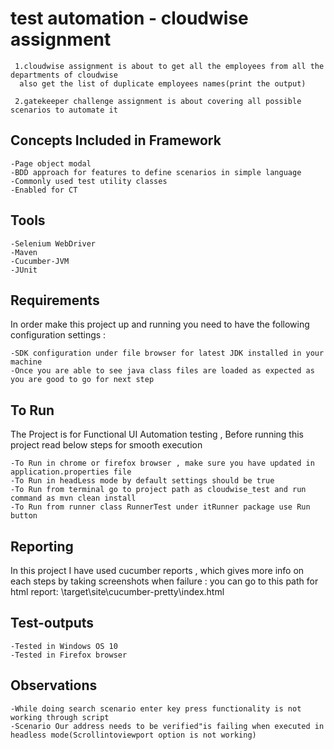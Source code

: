 
# test automation - cloudwise assignment
    
     1.cloudwise assignment is about to get all the employees from all the departments of cloudwise
      also get the list of duplicate employees names(print the output)
    
     2.gatekeeper challenge assignment is about covering all possible scenarios to automate it

## Concepts Included in Framework
    
    -Page object modal
    -BDD approach for features to define scenarios in simple language
    -Commonly used test utility classes
    -Enabled for CT

## Tools
    
    -Selenium WebDriver
    -Maven
    -Cucumber-JVM
    -JUnit

## Requirements

In order make this project up and running you need to have the following configuration settings :
    
    -SDK configuration under file browser for latest JDK installed in your machine
    -Once you are able to see java class files are loaded as expected as you are good to go for next step

## To Run

The Project is for Functional UI Automation testing , Before running this project read below steps for smooth execution
    
    -To Run in chrome or firefox browser , make sure you have updated in application.properties file
    -To Run in headLess mode by default settings should be true
    -To Run from terminal go to project path as cloudwise_test and run command as mvn clean install
    -To Run from runner class RunnerTest under itRunner package use Run button


## Reporting

In this project I have used cucumber reports , which gives more info on each steps by taking screenshots when failure :
you can go to this path for html report: \target\site\cucumber-pretty\index.html

## Test-outputs
    
    -Tested in Windows OS 10
    -Tested in Firefox browser

## Observations
    
    -While doing search scenario enter key press functionality is not working through script
    -Scenario Our address needs to be verified"is failing when executed in headless mode(Scrollintoviewport option is not working)






